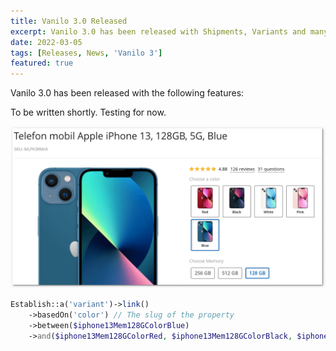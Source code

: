 ```yaml
---
title: Vanilo 3.0 Released
excerpt: Vanilo 3.0 has been released with Shipments, Variants and many other features. See what's new.
date: 2022-03-05
tags: [Releases, News, 'Vanilo 3']
featured: true
---
```

Vanilo 3.0 has been released with the following features:

To be written shortly. Testing for now.

![product variant links](img/_variant_links.png)

```php
Establish::a('variant')->link()
    ->basedOn('color') // The slug of the property
    ->between($iphone13Mem128GColorBlue)
    ->and($iphone13Mem128GColorRed, $iphone13Mem128GColorBlack, $iphone13Mem128GColorWhite);
```
